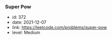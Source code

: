 ### Super Pow

* id: 372
* date: 2021-12-07
* link: https://leetcode.com/problems/super-pow
* level: Medium
